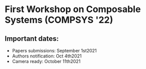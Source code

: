 # First Workshop on Composable Systems (COMPSYS '22)

## Important dates:
- Papers submissions: September 1st2021
- Authors notification: Oct 4th2021
- Camera ready: October 11th2021

